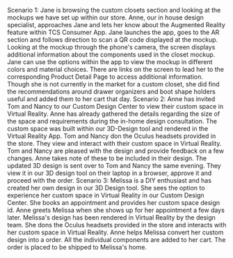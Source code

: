 Scenario 1:
Jane is browsing the custom closets section and looking at the mockups we have set up within our store.
Anne, our in house design specialist, approaches Jane and lets her know about the Augmented Reality feature within TCS Consumer App.
Jane launches the app, goes to the AR section and follows direction to scan a QR code displayed at the mockup.
Looking at the mockup through the phone's camera, the screen displays additional information about the components used in the closet mockup.
Jane can use the options within the app to view the mockup in different colors and material choices.
There are links on the screen to lead her to the corresponding Product Detail Page to access additional information.
Though she is not currently in the market for a custom closet, she did find the recommendations around drawer organizers and boot shape holders useful and added them to her cart that day.
Scenario 2:
Anne has invited Tom and Nancy to our Custom Design Center to view their custom space in Virtual Reality.
Anne has already gathered the details regarding the size of the space and requirements during the in-home design consultation.
The custom space was built within our 3D-Design tool and rendered in the Virtual Reality App.
Tom and Nancy don the Oculus headsets provided in the store. They view and interact with their custom space in Virtual Reality.
Tom and Nancy are pleased with the design and provide feedback on a few changes. Anne takes note of these to be included in their design.
The updated 3D design is sent over to Tom and Nancy the same evening. They view it in our 3D design tool on their laptop in a browser, approve it and proceed with the order.
Scenario 3:
Melissa is a DIY enthusiast and has created her own design in our 3D Design tool.
She sees the option to experience her custom space in Virtual Reality in our Custom Design Center.
She books an appointment and provides her custom space design id.
Anne greets Melissa when she shows up for her appointment a few days later.
Melissa's design has been rendered in Virtual Reality by the design team.
She dons the Oculus headsets provided in the store and interacts with her custom space in Virtual Reality.
Anne helps Melissa convert her custom design into a order. All the individual components are added to her cart. The order is placed to be shipped to Melissa's home.